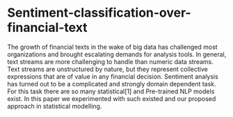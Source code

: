 # Sentiment-classification-over-financial-text
The growth of financial texts in the wake of big data has challenged most organizations and brought
escalating demands for analysis tools. In general, text streams are more challenging to handle than
numeric data streams. Text streams are unstructured by nature, but they represent collective expressions that are of value in any financial decision. Sentiment analysis has turned out to be a complicated
and strongly domain dependent task. For this task there are so many statistical[1] and Pre-trained
NLP models exist. In this paper we experimented with such existed and our proposed approach in
statistical modelling.

